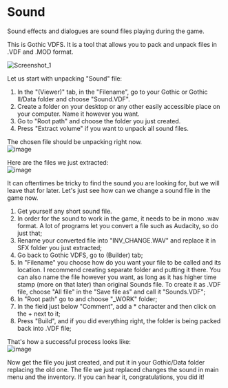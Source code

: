# Sound

Sound effects and dialogues are sound files playing during the game.

This is Gothic VDFS. It is a tool that allows you to pack and unpack files in .VDF and .MOD format.

![Screenshot_1](https://user-images.githubusercontent.com/30365395/176541176-7e081646-4e8a-4053-8a8f-d98d86ca07e1.png)

Let us start with unpacking "Sound" file:

1. In the "(Viewer)" tab, in the "Filename", go to your Gothic or Gothic II/Data folder and choose "Sound.VDF".
2. Create a folder on your desktop or any other easily accessible place on your computer. Name it however you want.
3. Go to "Root path" and choose the folder you just created.
4. Press "Extract volume" if you want to unpack all sound files.

The chosen file should be unpacking right now.  
![image](https://user-images.githubusercontent.com/30365395/176543044-6c2dc5a0-8ab2-4274-9ae7-85c989ca7db7.png)

Here are the files we just extracted:  
![image](https://user-images.githubusercontent.com/30365395/176544137-5e49a728-fa59-4a49-b6e6-99e96645eff3.png)

It can oftentimes be tricky to find the sound you are looking for, but we will leave that for later. Let's just see how can we change a sound file in the game now.

1. Get yourself any short sound file.
2. In order for the sound to work in the game, it needs to be in mono .wav format. A lot of programs let you convert a file such as Audacity, so do just that;
3. Rename your converted file into "INV_CHANGE.WAV" and replace it in SFX folder you just extracted;
4. Go back to Gothic VDFS, go to (Builder) tab;
5. In "Filename" you choose how do you want your file to be called and its location. I recommend creating separate folder and putting it there. You can also name the file however you want, as long as it has higher time stamp (more on that later) than original Sounds file. To create it as .VDF file, choose "All file" in the "Save file as" and call it "Sounds.VDF";
6. In "Root path" go to and choose "_WORK" folder;
7. In the field just below "Comment", add a * character and then click on the + next to it;
8. Press "Build", and if you did everything right, the folder is being packed back into .VDF file;

That's how a successful process looks like:  
![image](https://user-images.githubusercontent.com/30365395/176548201-5d4aa758-4a53-401f-a0b5-02095ae38bb7.png)


Now get the file you just created, and put it in your Gothic/Data folder replacing the old one. The file we just replaced changes the sound in main menu and the inventory. If you can hear it, congratulations, you did it!
